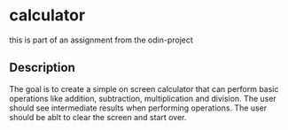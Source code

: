 # calculator
this is part of an assignment from the odin-project

## Description
The goal is to create a simple on screen calculator that can perform
basic operations like addition, subtraction, multiplication and division.
The user should see intermediate results when performing operations.
The user should be ablt to clear the screen and start over.
